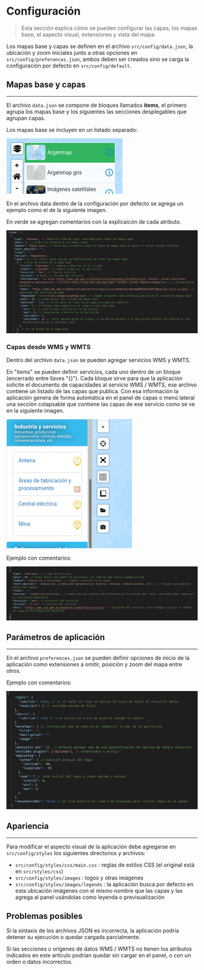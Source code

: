 # Configuración

   > Esta sección explica cómo se pueden configurar las capas, los mapas base, el aspecto visual, extensiones y vista del mapa.

Los mapas base y capas se definen en el archivo `src/config/data.json`, la ubicación y zoom iniciales junto a otras opciones en `src/config/preferences.json`, ambos deben ser creados sino se carga la configuración por defecto en `src/config/default`.

## Mapas base y capas
---

El archivo `data.json` se compone de bloques llamados **items**, el primero agrupa los mapas base y los siguientes las secciones desplegables que agrupan capas.

Los mapas base se incluyen en un listado separado:

![selector de mapas base](img/mapabase.jpeg)

En el archivo data dentro de la configuración por defecto se agrega un ejemplo como el de la siguiente imagen.

En verde se agregan comentarios con la explicaicón de cada atributo.

![definición de mapa base en data.json](img/mapabasejson.png)

### Capas desde WMS y WMTS

Dentro del archivo `data.json` se pueden agregar servicios WMS y WMTS.

En "items" se pueden definir servicios, cada uno dentro de un bloque (encerrado entre llaves "{}"). Cada bloque sirve para que la aplicación solicite el documento de capacidades al servicio WMS / WMTS, ese archivo contiene un listado de las capas que publica. Con esa información la aplicación genera de forma automática en el panel de capas o menú lateral una sección colapsable que contiene las capas de ese servicio como se ve en la siguiente imagen.

![secciones desplegables en el panel de capas](img/secciones.jpeg)

Ejemplo con comentarios:

![definición de secciones en data.json](img/seccionjson.png)

## Parámetros de aplicación
---

En el archivo `preferences.json` se pueden definir opciones de inicio de la aplicación como extensiones a omitir, posición y zoom del mapa entre otros.

Ejemplo con comentarios:

![parámetros de inicio de la aplicación en preferences.json](img/preferences.png)

## Apariencia
---

Para modificar el aspecto visual de la aplicación debe agregarse en  `src/config/styles` los siguientes directorios y archivos:

- `src/config/styles/css/main.css` : reglas de estilos CSS (el original está en `src/styles/css`)
- `src/config/styles/images` : logos y otras imágenes
- `src/config/styles/images/legends` : la aplicación busca por defecto en esta ubicación imágenes con el mismo nombre que las capas y las agrega al panel usándolas como leyenda o previsualización

## Problemas posibles

Si la sintaxis de los archivos JSON es incorrecta, la aplicación podría detener su ejecución o quedar cargada parcialmente.

Si las secciones u orígenes de datos WMS / WMTS no tienen los atributos indicados en este artículo podrían quedar sin cargar en el panel, o con un orden o datos incorrectos.
